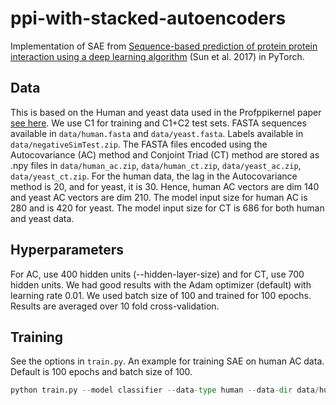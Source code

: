 # ppi-with-stacked-autoencoders

Implementation of SAE from [Sequence-based prediction of protein protein interaction using a deep learning algorithm](https://bmcbioinformatics.biomedcentral.com/articles/10.1186/s12859-017-1700-2) (Sun et al. 2017) in PyTorch.

## Data
This is based on the Human and yeast data used in the Profppikernel paper [see here](https://rostlab.org/owiki/index.php/More_challenges_for_the_prediction_of_protein-protein_interactions). We use C1 for training and C1+C2 test sets.
FASTA sequences available in `data/human.fasta` and `data/yeast.fasta`. Labels available in `data/negativeSimTest.zip`. The FASTA files encoded using the Autocovariance (AC) method and Conjoint Triad (CT) method are stored as .npy files in `data/human_ac.zip`, `data/human_ct.zip`, `data/yeast_ac.zip`, `data/yeast_ct.zip`. For the human data, the lag in the Autocovariance method is 20, and for yeast, it is 30. Hence, human AC vectors are dim 140 and yeast AC vectors are dim 210. The model input size for human AC is 280 and is 420 for yeast. The model input size for CT is 686 for both human and yeast data.

## Hyperparameters

For AC, use 400 hidden units (--hidden-layer-size) and for CT, use 700 hidden units. We had good results with the Adam optimizer (default) with learning rate 0.01. We used batch size of 100 and trained for 100 epochs. Results are averaged over 10 fold cross-validation.

## Training

See the options in `train.py`. An example for training SAE on human AC data. Default is 100 epochs and batch size of 100.
```python
python train.py --model classifier --data-type human --data-dir data/human_ac --feature-type AC --debug False --num-folds-to-use 10 --input-size 280 --hidden-layer-size 400 --lr 0.01
```
